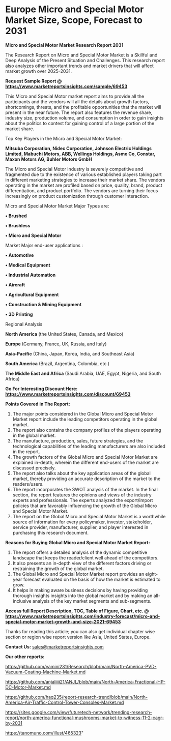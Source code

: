  # Europe Micro and Special Motor Market Size, Scope, Forecast to 2031

<strong>Micro and Special Motor Market Research Report 2031</strong>

The Research Report on Micro and Special Motor Market is a Skillful and Deep Analysis of the Present Situation and Challenges. This research report also analyzes other important trends and market drivers that will affect market growth over 2025-2031.

<strong>Request Sample Report @ <a href=https://www.marketreportsinsights.com/sample/69453>https://www.marketreportsinsights.com/sample/69453</a></strong>

This Micro and Special Motor market report aims to provide all the participants and the vendors will all the details about growth factors, shortcomings, threats, and the profitable opportunities that the market will present in the near future. The report also features the revenue share, industry size, production volume, and consumption in order to gain insights about the politics to contest for gaining control of a large portion of the market share.

Top Key Players in the Micro and Special Motor Market:

<strong>Mitsuba Corporation, Nidec Corporation, Johnson Electric Holdings Limited, Mabuchi Motors, ABB, Wellings Holdings, Asmo Co, Constar, Maxon Motors AG, Buhler Motors GmbH</strong>

The Micro and Special Motor Industry is severely competitive and fragmented due to the existence of various established players taking part in different marketing strategies to increase their market share. The vendors operating in the market are profiled based on price, quality, brand, product differentiation, and product portfolio. The vendors are turning their focus increasingly on product customization through customer interaction.

Micro and Special Motor Market Major Types are:

<strong>• Brushed

• Brushless

• Micro and Special Motor</strong>

Market Major end-user applications :

<strong>• Automotive

• Medical Equipment

• Industrial Automation

• Aircraft

• Agricultural Equipment

• Construction & Mining Equipment

• 3D Printing</strong>

Regional Analysis

</u><strong><b>North America</b></strong> (the United States, Canada, and Mexico)

<strong><b>Europe </b></strong>(Germany, France, UK, Russia, and Italy)

<strong><b>Asia-Pacific</b></strong> (China, Japan, Korea, India, and Southeast Asia)

<strong><b>South America</b></strong> (Brazil, Argentina, Colombia, etc.)

<strong><b>The Middle East and Africa</b></strong> (Saudi Arabia, UAE, Egypt, Nigeria, and South Africa)

<strong>Go For Interesting Discount Here: <a href=https://www.marketreportsinsights.com/discount/69453>https://www.marketreportsinsights.com/discount/69453</a></strong>

<strong>Points Covered in The Report:</strong>
<ol>
  <li>The major points considered in the Global Micro and Special Motor Market report include the leading competitors operating in the global market.</li>
  <li>The report also contains the company profiles of the players operating in the global market.</li>
  <li>The manufacture, production, sales, future strategies, and the technological capabilities of the leading manufacturers are also included in the report.</li>
  <li>The growth factors of the Global Micro and Special Motor Market are explained in-depth, wherein the different end-users of the market are discussed precisely.</li>
  <li>The report also talks about the key application areas of the global market, thereby providing an accurate description of the market to the readers/users.</li>
  <li>The report incorporates the SWOT analysis of the market. In the final section, the report features the opinions and views of the industry experts and professionals. The experts analyzed the export/import policies that are favorably influencing the growth of the Global Micro and Special Motor Market.</li>
  <li>The report on the Global Micro and Special Motor Market is a worthwhile source of information for every policymaker, investor, stakeholder, service provider, manufacturer, supplier, and player interested in purchasing this research document.</li>
</ol>
<strong>Reasons for Buying Global Micro and Special Motor Market Report:</strong>

<ol>
  <li>The report offers a detailed analysis of the dynamic competitive landscape that keeps the reader/client well ahead of the competitors.</li>
  <li>It also presents an in-depth view of the different factors driving or restraining the growth of the global market.</li>
  <li>The Global Micro and Special Motor Market report provides an eight-year forecast evaluated on the basis of how the market is estimated to grow.</li>
  <li>It helps in making aware business decisions by having providing thorough insights insights into the global market and by making an all-inclusive analysis of the key market segments and sub-segments.</li>
</ol>
<strong>Access full Report Description, TOC, Table of Figure, Chart, etc. @ <a href=https://www.marketreportsinsights.com/industry-forecast/micro-and-special-motor-market-growth-and-size-2021-69453>https://www.marketreportsinsights.com/industry-forecast/micro-and-special-motor-market-growth-and-size-2021-69453</a></strong>


Thanks for reading this article; you can also get individual chapter wise section or region wise report version like Asia, United States, Europe.

<strong>Contact Us:</strong>
sales@marketreportsinsights.com

<strong>Our other reports:</strong>

<a href=https://github.com/yamini231/Research/blob/main/North-America-PVD-Vacuum-Coating-Machine-Market.md>https://github.com/yamini231/Research/blob/main/North-America-PVD-Vacuum-Coating-Machine-Market.md</a>

<a href=https://github.com/anjaliiii21/ANJL/blob/main/North-America-Fractional-HP-DC-Motor-Market.md>https://github.com/anjaliiii21/ANJL/blob/main/North-America-Fractional-HP-DC-Motor-Market.md</a>

<a href=https://github.com/haq235/report-research-trend/blob/main/North-America-Air-Traffic-Control-Tower-Consoles-Market.md>https://github.com/haq235/report-research-trend/blob/main/North-America-Air-Traffic-Control-Tower-Consoles-Market.md</a>

<a href=https://sites.google.com/view/futuretech-network/trending-research-report/north-america-functional-mushrooms-market-to-witness-11-2-cagr-by-2031>https://sites.google.com/view/futuretech-network/trending-research-report/north-america-functional-mushrooms-market-to-witness-11-2-cagr-by-2031</a>

<a href=https://tanomuno.com/illust/465323>https://tanomuno.com/illust/465323</a>"
